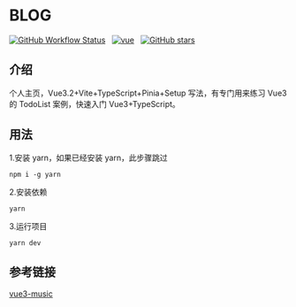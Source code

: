 # BLOG

[![GitHub Workflow Status](https://img.shields.io/github/workflow/status/shaobeichen/blog/blog%20deploy?label=deploy&style=for-the-badge)](https://github.com/shaobeichen/blog/actions/workflows/action.yml)
&nbsp;
[![vue](https://img.shields.io/badge/MADE%20WITH-VUE3-42a97a?style=for-the-badge&labelColor=35495d)](https://vuejs.org)
&nbsp;
[![GitHub stars](https://img.shields.io/github/stars/shaobeichen/blog.svg?style=for-the-badge)](https://github.com/shaobeichen/blog/stargazers)
&nbsp;

## 介绍

个人主页，Vue3.2+Vite+TypeScript+Pinia+Setup 写法，有专门用来练习 Vue3 的 TodoList 案例，快速入门 Vue3+TypeScript。

## 用法

1.安装 yarn，如果已经安装 yarn，此步骤跳过

```
npm i -g yarn
```

2.安装依赖

```
yarn
```

3.运行项目

```
yarn dev
```

## 参考链接

[vue3-music](https://github.com/SmallRuralDog/vue3-music/blob/master/src/views/playlist/PlayList.vue)
